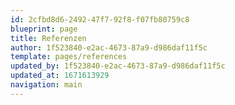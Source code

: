 ```yaml
---
id: 2cfbd8d6-2492-47f7-92f8-f07fb80759c8
blueprint: page
title: Referenzen
author: 1f523840-e2ac-4673-87a9-d986daf11f5c
template: pages/references
updated_by: 1f523840-e2ac-4673-87a9-d986daf11f5c
updated_at: 1671613929
navigation: main
---
```

